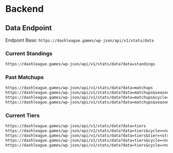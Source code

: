 # Backend

## Data Endpoint

Endpoint Base: `https://dashleague.games/wp-json/api/v1/stats/data`

### Current Standings

```txt
https://dashleague.games/wp-json/api/v1/stats/data?data=standings
```

### Past Matchups

```txt
https://dashleague.games/wp-json/api/v1/stats/data?data=matchups
https://dashleague.games/wp-json/api/v1/stats/data?data=matchups&season=<number>
https://dashleague.games/wp-json/api/v1/stats/data?data=matchups&cycle=<number>
https://dashleague.games/wp-json/api/v1/stats/data?data=matchups&season=<number>&cycle=<number>
```

### Current Tiers

```txt
https://dashleague.games/wp-json/api/v1/stats/data?data=tiers
https://dashleague.games/wp-json/api/v1/stats/data?data=tiers&cycle=<number>
https://dashleague.games/wp-json/api/v1/stats/data?data=tiers&tier=<string>
https://dashleague.games/wp-json/api/v1/stats/data?data=tiers&cycle=<number>&tier=<string>
https://dashleague.games/wp-json/api/v1/stats/data?data=tiers&cycle=<number>&tier=<string>&mmr
```
